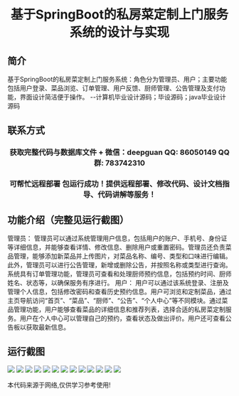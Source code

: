 <p><h1 align="center">基于SpringBoot的私房菜定制上门服务系统的设计与实现</h1></p>

## 简介
基于SpringBoot的私房菜定制上门服务系统：角色分为管理员、用户；主要功能包括用户登录、菜品浏览、订单管理、用户反馈、厨师管理、公告管理及支付功能，界面设计简洁便于操作。    --计算机毕业设计源码；毕设源码；java毕业设计源码


## 联系方式
<p><h3 align="center">获取完整代码与数据库文件 + 微信：deepguan QQ: 86050149 QQ群: 783742310</h3></p>
<p><h3 align="center">可帮忙远程部署 包运行成功！提供远程部署、修改代码、设计文档指导、代码讲解等服务！</h3></p>

## 功能介绍（完整见运行截图）
管理员： 管理员可以通过系统管理用户信息，包括用户的账户、手机号、身份证等详细信息，并能够查看详情、修改信息、删除用户或重置密码。管理员还负责菜品管理，能够添加新菜品并上传图片，对菜品名称、编号、类型和口味进行编辑。此外，管理员可以进行公告管理，新增或删除公告，并按照名称或类型进行查询。系统具有订单管理功能，管理员可查看和处理厨师预约信息，包括预约时间、厨师姓名、状态等，以确保服务有序进行。 用户： 用户可以通过该系统登录、注册及管理个人信息，包括修改密码和查看历史预约信息。用户可浏览和定制菜品，通过主页导航访问“首页”、“菜品”、“厨师”、“公告”、“个人中心”等不同模块。通过菜品管理功能，用户能够查看菜品的详细信息和推荐列表，选择合适的私房菜定制服务。用户在个人中心可以管理自己的预约，查看状态及做出评价。用户还可查看公告板以获取最新信息。


## 运行截图
![](https://bs-1329754181.cos.ap-shanghai.myqcloud.com/spring/PrivateDiningServiceSystemDesignAndImplementation/img/001.jpg)
![](https://bs-1329754181.cos.ap-shanghai.myqcloud.com/spring/PrivateDiningServiceSystemDesignAndImplementation/img/002.jpg)
![](https://bs-1329754181.cos.ap-shanghai.myqcloud.com/spring/PrivateDiningServiceSystemDesignAndImplementation/img/003.jpg)
![](https://bs-1329754181.cos.ap-shanghai.myqcloud.com/spring/PrivateDiningServiceSystemDesignAndImplementation/img/004.jpg)
![](https://bs-1329754181.cos.ap-shanghai.myqcloud.com/spring/PrivateDiningServiceSystemDesignAndImplementation/img/005.jpg)
![](https://bs-1329754181.cos.ap-shanghai.myqcloud.com/spring/PrivateDiningServiceSystemDesignAndImplementation/img/006.jpg)
![](https://bs-1329754181.cos.ap-shanghai.myqcloud.com/spring/PrivateDiningServiceSystemDesignAndImplementation/img/007.jpg)
![](https://bs-1329754181.cos.ap-shanghai.myqcloud.com/spring/PrivateDiningServiceSystemDesignAndImplementation/img/008.jpg)
![](https://bs-1329754181.cos.ap-shanghai.myqcloud.com/spring/PrivateDiningServiceSystemDesignAndImplementation/img/009.jpg)
![](https://bs-1329754181.cos.ap-shanghai.myqcloud.com/spring/PrivateDiningServiceSystemDesignAndImplementation/img/010.jpg)
![](https://bs-1329754181.cos.ap-shanghai.myqcloud.com/spring/PrivateDiningServiceSystemDesignAndImplementation/img/011.jpg)
![](https://bs-1329754181.cos.ap-shanghai.myqcloud.com/spring/PrivateDiningServiceSystemDesignAndImplementation/img/012.jpg)
![](https://bs-1329754181.cos.ap-shanghai.myqcloud.com/spring/PrivateDiningServiceSystemDesignAndImplementation/img/013.jpg)

<p>本代码来源于网络,仅供学习参考使用!</p>
